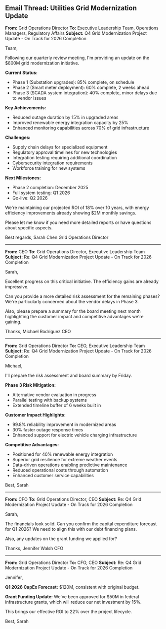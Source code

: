## Email Thread: Utilities Grid Modernization Update

**From:** Grid Operations Director
**To:** Executive Leadership Team, Operations Managers, Regulatory Affairs
**Subject:** Q4 Grid Modernization Project Update - On Track for 2026 Completion

Team,

Following our quarterly review meeting, I'm providing an update on the $800M grid modernization initiative.

**Current Status:**
- Phase 1 (Substation upgrades): 85% complete, on schedule
- Phase 2 (Smart meter deployment): 60% complete, 2 weeks ahead
- Phase 3 (SCADA system integration): 40% complete, minor delays due to vendor issues

**Key Achievements:**
- Reduced outage duration by 15% in upgraded areas
- Improved renewable energy integration capacity by 25%
- Enhanced monitoring capabilities across 70% of grid infrastructure

**Challenges:**
- Supply chain delays for specialized equipment
- Regulatory approval timelines for new technologies
- Integration testing requiring additional coordination
- Cybersecurity integration requirements
- Workforce training for new systems

**Next Milestones:**
- Phase 2 completion: December 2025
- Full system testing: Q1 2026
- Go-live: Q2 2026

We're maintaining our projected ROI of 18% over 10 years, with energy efficiency improvements already showing $2M monthly savings.

Please let me know if you need more detailed reports or have questions about specific aspects.

Best regards,
Sarah Chen
Grid Operations Director

---

**From:** CEO
**To:** Grid Operations Director, Executive Leadership Team
**Subject:** Re: Q4 Grid Modernization Project Update - On Track for 2026 Completion

Sarah,

Excellent progress on this critical initiative. The efficiency gains are already impressive.

Can you provide a more detailed risk assessment for the remaining phases? We're particularly concerned about the vendor delays in Phase 3.

Also, please prepare a summary for the board meeting next month highlighting the customer impact and competitive advantages we're gaining.

Thanks,
Michael Rodriguez
CEO

---

**From:** Grid Operations Director
**To:** CEO, Executive Leadership Team
**Subject:** Re: Q4 Grid Modernization Project Update - On Track for 2026 Completion

Michael,

I'll prepare the risk assessment and board summary by Friday.

**Phase 3 Risk Mitigation:**
- Alternative vendor evaluation in progress
- Parallel testing with backup systems
- Extended timeline buffer of 6 weeks built in

**Customer Impact Highlights:**
- 99.8% reliability improvement in modernized areas
- 30% faster outage response times
- Enhanced support for electric vehicle charging infrastructure

**Competitive Advantages:**
- Positioned for 40% renewable energy integration
- Superior grid resilience for extreme weather events
- Data-driven operations enabling predictive maintenance
- Reduced operational costs through automation
- Enhanced customer service capabilities

Best,
Sarah

---

**From:** CFO
**To:** Grid Operations Director, CEO
**Subject:** Re: Q4 Grid Modernization Project Update - On Track for 2026 Completion

Sarah,

The financials look solid. Can you confirm the capital expenditure forecast for Q1 2026? We need to align this with our debt financing plans.

Also, any updates on the grant funding we applied for?

Thanks,
Jennifer Walsh
CFO

---

**From:** Grid Operations Director
**To:** CFO, CEO
**Subject:** Re: Q4 Grid Modernization Project Update - On Track for 2026 Completion

Jennifer,

**Q1 2026 CapEx Forecast:** $120M, consistent with original budget.

**Grant Funding Update:** We've been approved for $50M in federal infrastructure grants, which will reduce our net investment by 15%.

This brings our effective ROI to 22% over the project lifecycle.

Best,
Sarah